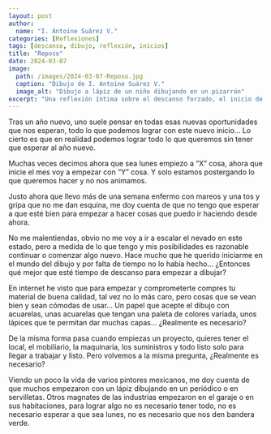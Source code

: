 ```yaml
---
layout: post
author:
  name: "I. Antoine Suárez V."
categories: [Reflexiones]
tags: [descanso, dibujo, reflexión, inicios]
title: "Reposo"
date: 2024-03-07
image:
  path: /images/2024-03-07-Reposo.jpg
  caption: "Dibujo de I. Antoine Suárez V."
  image_alt: "Dibujo a lápiz de un niño dibujando en un pizarrón"
excerpt: "Una reflexión íntima sobre el descanso forzado, el inicio de nuevos proyectos y el valor de comenzar incluso sin tenerlo todo listo."
---
```


Tras un año nuevo, uno suele pensar en todas esas nuevas oportunidades que nos esperan, todo lo que podemos lograr con este nuevo inicio… Lo cierto es que en realidad podemos lograr todo lo que queremos sin tener que esperar al año nuevo.

Muchas veces decimos ahora que sea lunes empiezo a “X” cosa, ahora que inicie el mes voy a empezar con “Y” cosa. Y solo estamos postergando lo que queremos hacer y no nos animamos.

Justo ahora que llevo más de una semana enfermo con mareos y una tos y gripa que no me dan esquina, me doy cuenta de que no tengo que esperar a que esté bien para empezar a hacer cosas que puedo ir haciendo desde ahora.

No me malentiendas, obvio no me voy a ir a escalar el nevado en este estado, pero a medida de lo que tengo y mis posibilidades es razonable continuar o comenzar algo nuevo. Hace mucho que he querido iniciarme en el mundo del dibujo y por falta de tiempo no lo había hecho… ¿Entonces qué mejor que esté tiempo de descanso para empezar a dibujar?


En internet he visto que para empezar y comprometerte compres tu material de buena calidad, tal vez no lo más caro, pero cosas que se vean bien y sean cómodas de usar… Un papel que acepte el dibujo con acuarelas, unas acuarelas que tengan una paleta de colores variada, unos lápices que te permitan dar muchas capas… ¿Realmente es necesario?

De la misma forma pasa cuando empiezas un proyecto, quieres tener el local, el mobiliario, la maquinaria, los suministros y todo listo solo para llegar a trabajar y listo. Pero volvemos a la misma pregunta, ¿Realmente es necesario?

Viendo un poco la vida de varios pintores mexicanos, me doy cuenta de que muchos empezaron con un lápiz dibujando en un periódico o en servilletas. Otros magnates de las industrias empezaron en el garaje o en sus habitaciones, para lograr algo no es necesario tener todo, no es necesario esperar a que sea lunes, no es necesario que nos den bandera verde.
